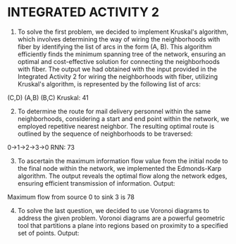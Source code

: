 # INTEGRATED ACTIVITY 2

1. To solve the first problem, we decided to implement Kruskal's algorithm, which involves determining the way of wiring the neighborhoods with fiber by identifying the list of arcs in the form (A, B). This algorithm efficiently finds the minimum spanning tree of the network, ensuring an optimal and cost-effective solution for connecting the neighborhoods with fiber.
   The output we had obtained with the input provided in the Integrated Activity 2 for wiring the neighborhoods with fiber, utilizing Kruskal's algorithm, is represented by the following list of arcs:

(C,D)
(A,B)
(B,C)
Kruskal: 41

2. To determine the route for mail delivery personnel within the same neighborhoods, considering a start and end point within the network, we employed repetitive nearest neighbor. The resulting optimal route is outlined by the sequence of neighborhoods to be traversed:

0->1->2->3->0
RNN: 73

3. To ascertain the maximum information flow value from the initial node to the final node within the network, we implemented the Edmonds-Karp algorithm. The output reveals the optimal flow along the network edges, ensuring efficient transmission of information.
   Output:

Maximum flow from source 0 to sink 3 is 78

4. To solve the last question, we decided to use Voronoi diagrams to address the given problem. Voronoi diagrams are a powerful geometric tool that partitions a plane into regions based on proximity to a specified set of points.
   Output:
